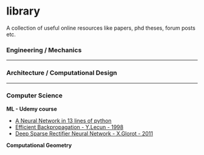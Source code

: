 # library
A collection of useful online resources like papers, phd theses, forum posts etc.

### Engineering / Mechanics

***

### Architecture / Computational Design

***

### Computer Science

**ML - Udemy course**

- [A Neural Network in 13 lines of python](https://iamtrask.github.io/2015/07/27/python-network-part2/)
- [Efficient Backpropagation - Y.Lecun - 1998](http://yann.lecun.com/exdb/publis/pdf/lecun-98b.pdf)
- [Deep Sparse Rectifier Neural Network - X.Glorot - 2011](http://proceedings.mlr.press/v15/glorot11a/glorot11a.pdf)

**Computational Geometry**






